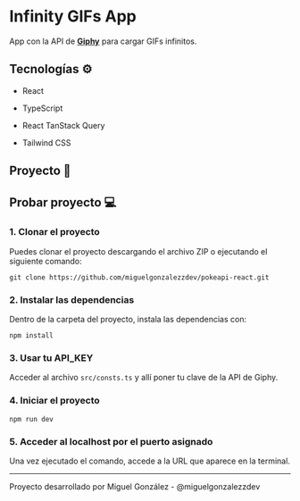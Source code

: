 # Infinity GIFs App

App con la API de **[Giphy](https://giphy.com/)** para cargar GIFs infinitos. 

## Tecnologías ⚙

- React

- TypeScript

- React TanStack Query

- Tailwind CSS

## Proyecto 🚀

## Probar proyecto 💻

### 1. Clonar el proyecto

Puedes clonar el proyecto descargando el archivo ZIP o ejecutando el siguiente comando:

```shell
git clone https://github.com/miguelgonzalezzdev/pokeapi-react.git
```

### 2. Instalar las dependencias

Dentro de la carpeta del proyecto, instala las dependencias con:

```shell
npm install
```

### 3. Usar tu API_KEY

Acceder al archivo `src/consts.ts` y allí poner tu clave de la API de Giphy.

### 4. Iniciar el proyecto

```shell
npm run dev
```

### 5. Acceder al localhost por el puerto asignado

Una vez ejecutado el comando, accede a la URL que aparece en la terminal.

---

Proyecto desarrollado por Miguel González - @miguelgonzalezzdev
